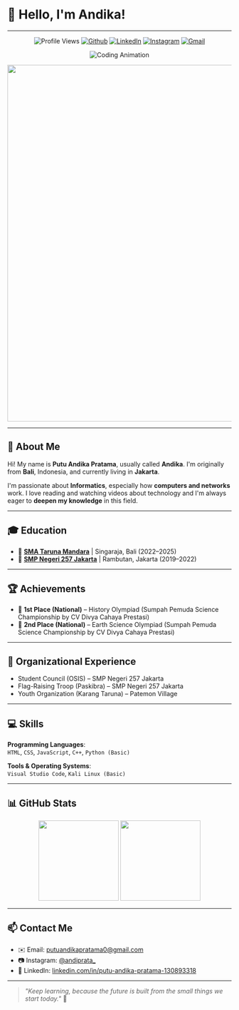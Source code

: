 # 👋 Hello, I'm Andika!
---

<div align="center">

![Profile Views](https://komarev.com/ghpvc/?username=andiprata0&label=Profile%20views&color=0e75b6&style=flat)
[![Github](https://img.shields.io/badge/-@andiprata0-181717?style=flat&logo=github&logoColor=white)](https://github.com/andiprata0)
[![LinkedIn](https://img.shields.io/badge/-LinkedIn-blue?style=flat&logo=linkedin&logoColor=white)](https://www.linkedin.com/in/putu-andika-pratama-130893318/)
[![Instagram](https://img.shields.io/badge/-@andiprata_-E4405F?style=flat&logo=instagram&logoColor=white)](https://instagram.com/andiprata_)
[![Gmail](https://img.shields.io/badge/-Email-D14836?style=flat&logo=gmail&logoColor=white)](mailto:putuandikapratama0@gmail.com)

![Coding Animation](https://readme-typing-svg.demolab.com?font=Fira+Code&size=22&pause=1000&color=00F7FF&center=true&vCenter=true&width=435&lines=Hello+World!+I'm+Andika;Aspiring+Full-Stack+Developer;Tech+Enthusiast+%F0%9F%94%A5)

</div>

<p align="center">
  <img src="https://github.com/Anmol-Baranwal/Cool-GIFs-For-GitHub/assets/74038190/80728820-e06b-4f96-9c9e-9df46f0cc0a5" width="800">
</p>

---

## 🙋 About Me

Hi! My name is **Putu Andika Pratama**, usually called **Andika**. I'm originally from **Bali**, Indonesia, and currently living in **Jakarta**.

I'm passionate about **Informatics**, especially how **computers and networks** work. I love reading and watching videos about technology and I'm always eager to **deepen my knowledge** in this field.

---

## 🎓 Education

- 🏫 [**SMA Taruna Mandara**](https://www.smatarunamandara.sch.id/) | Singaraja, Bali (2022–2025)  
- 🏫 [**SMP Negeri 257 Jakarta**](https://www.instagram.com/smpn257jkt/) | Rambutan, Jakarta (2019–2022)

---

## 🏆 Achievements

- 🥇 **1st Place (National)** – History Olympiad (Sumpah Pemuda Science Championship by CV Divya Cahaya Prestasi)  
- 🥈 **2nd Place (National)** – Earth Science Olympiad (Sumpah Pemuda Science Championship by CV Divya Cahaya Prestasi)

---

## 🤝 Organizational Experience

- Student Council (OSIS) – SMP Negeri 257 Jakarta  
- Flag-Raising Troop (Paskibra) – SMP Negeri 257 Jakarta  
- Youth Organization (Karang Taruna) – Patemon Village

---

## 💻 Skills

**Programming Languages**:  
`HTML`, `CSS`, `JavaScript`, `C++`, `Python (Basic)`

**Tools & Operating Systems**:  
`Visual Studio Code`, `Kali Linux (Basic)`

---

## 📊 GitHub Stats

<p align="center">
  <img src="https://github-readme-stats.vercel.app/api?username=andiprata0&show_icons=true&theme=tokyonight" height="180" />
  <img src="https://github-readme-stats.vercel.app/api/top-langs/?username=andiprata0&layout=compact&theme=tokyonight" height="180"/>
</p>

---

## 📫 Contact Me

- ✉️ Email: [putuandikapratama0@gmail.com](mailto:putuandikapratama0@gmail.com)  
- 📷 Instagram: [@andiprata_](https://www.instagram.com/andiprata_)  
- 💼 LinkedIn: [linkedin.com/in/putu-andika-pratama-130893318](https://www.linkedin.com/in/putu-andika-pratama-130893318/)

---

> _"Keep learning, because the future is built from the small things we start today."_ 🚀
